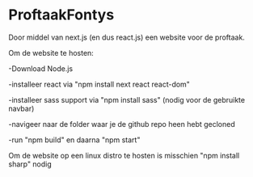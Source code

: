 # ProftaakFontys

Door middel van next.js (en dus react.js) een website voor de proftaak. 

Om de website te hosten:

-Download Node.js

-installeer react via "npm install next react react-dom"

-installeer sass support via "npm install sass" (nodig voor de gebruikte navbar)

-navigeer naar de folder waar je de github repo heen hebt gecloned

-run "npm build" en daarna "npm start"

Om de website op een linux distro te hosten is misschien "npm install sharp" nodig


